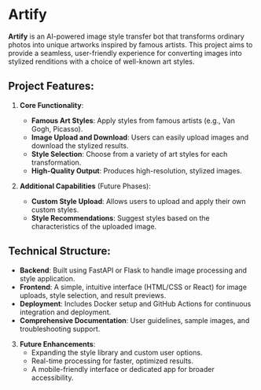 # Artify
**Artify** is an AI-powered image style transfer bot that transforms ordinary photos into unique artworks inspired by famous artists. This project aims to provide a seamless, user-friendly experience for converting images into stylized renditions with a choice of well-known art styles.

## Project Features:
1. **Core Functionality**:
   - **Famous Art Styles**: Apply styles from famous artists (e.g., Van Gogh, Picasso).
   - **Image Upload and Download**: Users can easily upload images and download the stylized results.
   - **Style Selection**: Choose from a variety of art styles for each transformation.
   - **High-Quality Output**: Produces high-resolution, stylized images.

2. **Additional Capabilities** (Future Phases):
   - **Custom Style Upload**: Allows users to upload and apply their own custom styles.
   - **Style Recommendations**: Suggest styles based on the characteristics of the uploaded image.

## Technical Structure:
   - **Backend**: Built using FastAPI or Flask to handle image processing and style application.
   - **Frontend**: A simple, intuitive interface (HTML/CSS or React) for image uploads, style selection, and result previews.
   - **Deployment**: Includes Docker setup and GitHub Actions for continuous integration and deployment.
   - **Comprehensive Documentation**: User guidelines, sample images, and troubleshooting support.

3. **Future Enhancements**:
   - Expanding the style library and custom user options.
   - Real-time processing for faster, optimized results.
   - A mobile-friendly interface or dedicated app for broader accessibility.

